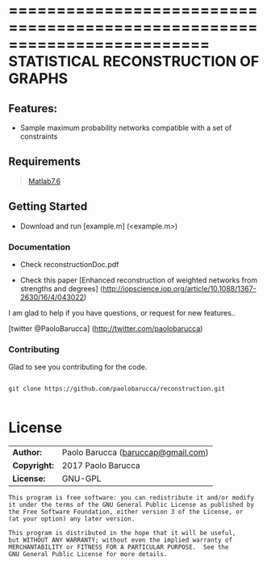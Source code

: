 =========================================================================
STATISTICAL RECONSTRUCTION OF GRAPHS
=========================================================================

## Features:

* Sample maximum probability networks compatible with a set of constraints


## Requirements

> [Matlab7.6](https://www.mathworks.com/content/dam/mathworks/tag-team/Objects/t/72887_92020v00Cleve_Growth_MATLAB_MathWorks_Two_Decades_Jan_2006.pdf)


## Getting Started

* Download and run [example.m] (<example.m>)


### Documentation

* Check reconstructionDoc.pdf

* Check this paper [Enhanced reconstruction of weighted networks from strengths and degrees] (http://iopscience.iop.org/article/10.1088/1367-2630/16/4/043022)



I am glad to help if you have questions, or request for new features..

[twitter @PaoloBarucca] (http://twitter.com/paolobarucca) 

### Contributing

Glad to see you contributing for the code.

```

git clone https://github.com/paolobarucca/reconstruction.git


```

# License

|                      |                                          |
|:---------------------|:-----------------------------------------|
| **Author:**          | Paolo Barucca (<baruccap@gmail.com>)
| **Copyright:**       | 2017 Paolo Barucca
| **License:**         | GNU-GPL 

    This program is free software: you can redistribute it and/or modify
    it under the terms of the GNU General Public License as published by
    the Free Software Foundation, either version 3 of the License, or
    (at your option) any later version.

    This program is distributed in the hope that it will be useful,
    but WITHOUT ANY WARRANTY; without even the implied warranty of
    MERCHANTABILITY or FITNESS FOR A PARTICULAR PURPOSE.  See the
    GNU General Public License for more details.

